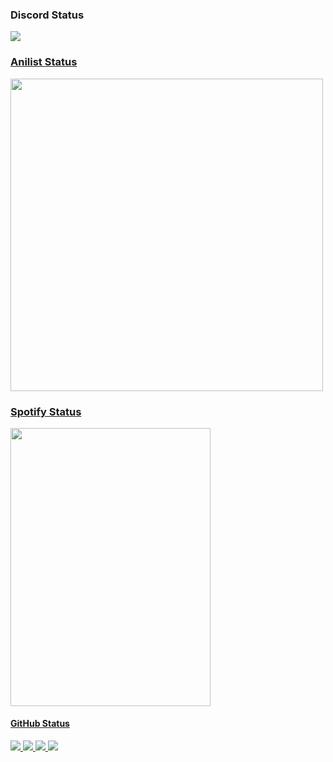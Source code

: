 ### Discord Status
<a href="https://discord.com/users/1209936797375926333">
   <img src="https://lanyard.kyrie25.me/api/1209936797375926333?waveColor=8B8BFA&waveSpotifyColor=B48EF7&gradient=7E37F9-B48EF7-E568C4&imgStyle=square"/>

### Anilist Status
<img src="https://image.anili.st/user/rucykun" width="500">

### Spotify Status
<p align="left">
  <img width="320" height="445" src="https://spotify-github-profile.vercel.app/api/view?uid=31d76ptpo5wxjtdpfgp5pnzkcxna&cover_image=true&theme=default&bar_color=ff0000&bar_color_cover=true">

#### GitHub Status
![](http://github-profile-summary-cards.vercel.app/api/cards/most-commit-language?username=rucykun&theme=2077)
![](http://github-profile-summary-cards.vercel.app/api/cards/repos-per-language?username=rucykun&theme=2077)
![](http://github-profile-summary-cards.vercel.app/api/cards/productive-time?username=rucykun&theme=2077)
![](http://github-profile-summary-cards.vercel.app/api/cards/stats?username=rucykun&theme=2077)
